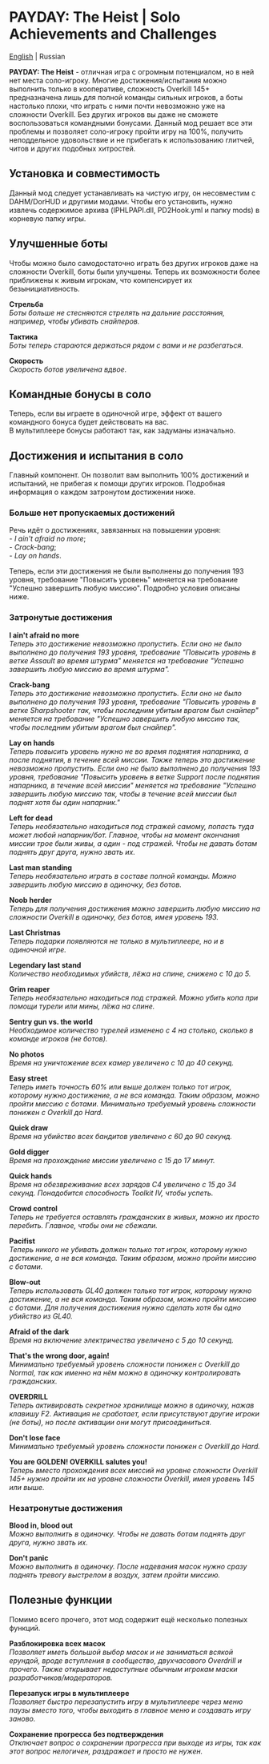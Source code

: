 # PAYDAY: The Heist | Solo Achievements and Challenges
[English](https://github.com/SparkVRX/pdth-solo-achievements-and-challenges) | Russian

**PAYDAY: The Heist** - отличная игра с огромным потенциалом, но в ней нет места соло-игроку. Многие достижения/испытания можно выполнить только в кооперативе, сложность Overkill 145+ предназначена лишь для полной команды сильных игроков, а боты настолько плохи, что играть с ними почти невозможно уже на сложности Overkill. Без других игроков вы даже не сможете воспользоваться командными бонусами. Данный мод решает все эти проблемы и позволяет соло-игроку пройти игру на 100%, получить неподдельное удовольствие и не прибегать к использованию глитчей, читов и других подобных хитростей.

## Установка и совместимость
Данный мод следует устанавливать на чистую игру, он несовместим с DAHM/DorHUD и другими модами. Чтобы его установить, нужно извлечь содержимое архива (IPHLPAPI.dll, PD2Hook.yml и папку mods) в корневую папку игры.

## Улучшенные боты
Чтобы можно было самодостаточно играть без других игроков даже на сложности Overkill, боты были улучшены. Теперь их возможности более приближены к живым игрокам, что компенсирует их безынициативность.

**Стрельба**  
*Боты больше не стесняются стрелять на дальние расстояния, например, чтобы убивать снайперов.*

**Тактика**  
*Боты теперь стараются держаться рядом с вами и не разбегаться.*

**Скорость**  
*Скорость ботов увеличена вдвое.*

## Командные бонусы в соло
Теперь, если вы играете в одиночной игре, эффект от вашего командного бонуса будет действовать на вас.  
В мультиплеере бонусы работают так, как задуманы изначально.

## Достижения и испытания в соло
Главный компонент. Он позволит вам выполнить 100% достижений и испытаний, не прибегая к помощи других игроков. Подробная информация о каждом затронутом достижении ниже.

### Больше нет пропускаемых достижений
Речь идёт о достижениях, завязанных на повышении уровня:  
\- *I ain't afraid no more*;  
\- *Crack-bang*;  
\- *Lay on hands*.

Теперь, если эти достижения не были выполнены до получения 193 уровня, требование "Повысить уровень" меняется на требование "Успешно завершить любую миссию". Подробно условия описаны ниже.

### Затронутые достижения
**I ain't afraid no more**  
*Теперь это достижение невозможно пропустить. Если оно не было выполнено до получения 193 уровня, требование "Повысить уровень в ветке Assault во время штурма" меняется на требование "Успешно завершить любую миссию во время штурма".*

**Crack-bang**  
*Теперь это достижение невозможно пропустить. Если оно не было выполнено до получения 193 уровня, требование "Повысить уровень в ветке Sharpshooter так, чтобы последним убитым врагом был снайпер" меняется на требование "Успешно завершить любую миссию так, чтобы последним убитым врагом был снайпер".*

**Lay on hands**  
*Теперь повысить уровень нужно не во время поднятия напарника, а после поднятия, в течение всей миссии. Также теперь это достижение невозможно пропустить. Если оно не было выполнено до получения 193 уровня, требование "Повысить уровень в ветке Support после поднятия напарника, в течение всей миссии" меняется на требование "Успешно завершить любую миссию так, чтобы в течение всей миссии был поднят хотя бы один напарник."*

**Left for dead**  
*Теперь необязательно находиться под стражей самому, попасть туда может любой напарник/бот. Главное, чтобы на момент окончания миссии трое были живы, а один - под стражей. Чтобы не давать ботам поднять друг друга, нужно звать их.*

**Last man standing**  
*Теперь необязательно играть в составе полной команды. Можно завершить любую миссию в одиночку, без ботов.*

**Noob herder**  
*Теперь для получения достижения можно завершить любую миссию на сложности Overkill в одиночку, без ботов, имея уровень 193.*

**Last Christmas**  
*Теперь подарки появляются не только в мультиплеере, но и в одиночной игре.*

**Legendary last stand**  
*Количество необходимых убийств, лёжа на спине, снижено с 10 до 5.*

**Grim reaper**  
*Теперь необязательно находиться под стражей. Можно убить копа при помощи турели или мины, лёжа на спине.*

**Sentry gun vs. the world**  
*Необходимое количество турелей изменено с 4 на столько, сколько в команде игроков (не ботов).*

**No photos**  
*Время на уничтожение всех камер увеличено с 10 до 40 секунд.*

**Easy street**  
*Теперь иметь точность 60% или выше должен только тот игрок, которому нужно достижение, а не вся команда. Таким образом, можно пройти миссию с ботами. Минимально требуемый уровень сложности понижен с Overkill до Hard.*

**Quick draw**  
*Время на убийство всех бандитов увеличено с 60 до 90 секунд.*

**Gold digger**  
*Время на прохождение миссии увеличено с 15 до 17 минут.*

**Quick hands**  
*Время на обезвреживание всех зарядов C4 увеличено с 15 до 34 секунд. Понадобится способность Toolkit IV, чтобы успеть.*

**Crowd control**  
*Теперь не требуется оставлять гражданских в живых, можно их просто перебить. Главное, чтобы они не сбежали.*

**Pacifist**  
*Теперь никого не убивать должен только тот игрок, которому нужно достижение, а не вся команда. Таким образом, можно пройти миссию с ботами.*

**Blow-out**  
*Теперь использовать GL40 должен только тот игрок, которому нужно достижение, а не вся команда. Таким образом, можно пройти миссию с ботами. Для получения достижения нужно сделать хотя бы одно убийство из GL40.*

**Afraid of the dark**  
*Время на включение электричества увеличено с 5 до 10 секунд.*

**That's the wrong door, again!**  
*Минимально требуемый уровень сложности понижен с Overkill до Normal, так как именно на нём можно в одиночку контролировать гражданских.*

**OVERDRILL**  
*Теперь активировать секретное хранилище можно в одиночку, нажав клавишу F2. Активация не сработает, если присутствуют другие игроки (не боты), но после активации они могут присоединиться.*

**Don't lose face**  
*Минимально требуемый уровень сложности понижен с Overkill до Hard.*

**You are GOLDEN! OVERKILL salutes you!**  
*Теперь вместо прохождения всех миссий на уровне сложности Overkill 145+ нужно пройти их на уровне сложности Overkill, имея уровень 145 или выше.*

### Незатронутые достижения
**Blood in, blood out**  
*Можно выполнить в одиночку. Чтобы не давать ботам поднять друг друга, нужно звать их.*

**Don't panic**  
*Можно выполнить в одиночку. После надевания масок нужно сразу поднять тревогу выстрелом в воздух, затем пройти миссию.*

## Полезные функции
Помимо всего прочего, этот мод содержит ещё несколько полезных функций.

**Разблокировка всех масок**  
*Позволяет иметь большой выбор масок и не заниматься всякой ерундой, вроде вступления в сообщество, двухчасового Overdrill и прочего. Также открывает недоступные обычным игрокам маски разработчиков/модераторов.*

**Перезапуск игры в мультиплеере**  
*Позволяет быстро перезапустить игру в мультиплеере через меню паузы вместо того, чтобы выходить в главное меню и создавать игру заново.*

**Сохранение прогресса без подтверждения**  
*Отключает вопрос о сохранении прогресса при выходе из игры, так как этот вопрос нелогичен, раздражает и просто не нужен.*